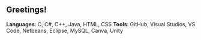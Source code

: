 ## Greetings!



**Languages**: C, C#, C++, Java, HTML, CSS
**Tools**: GitHub, Visual Studios, VS Code, Netbeans, Eclipse, MySQL, Canva, Unity
